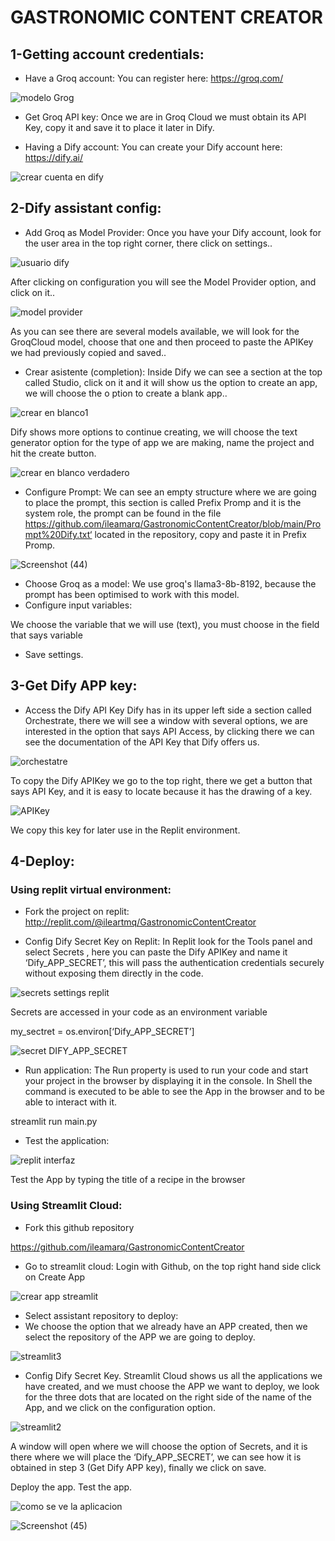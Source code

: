 
# GASTRONOMIC CONTENT CREATOR
## 1-Getting account credentials:

- Have a Groq account:
You can register here:
https://groq.com/

![modelo Grog](https://github.com/user-attachments/assets/8e8c38ca-299a-4b40-ac4d-85bca5f945a7)

- Get Groq API key:
Once we are in Groq Cloud we must obtain its API Key, copy it and save it to place it later in Dify.

- Having a Dify account:
You can create your Dify account here:
 https://dify.ai/

![crear cuenta en dify](https://github.com/user-attachments/assets/9cc4073b-7021-4ccc-ac84-47df2aa5d33c)

## 2-Dify assistant config:
- Add Groq as Model Provider:
Once you have your Dify account, look for the user area in the top right corner, there click on settings..

![usuario dify](https://github.com/user-attachments/assets/9f63b2d8-0e77-44ef-b316-3583f99fb660)

After clicking on configuration you will see the Model Provider option, and click on it..

![model provider](https://github.com/user-attachments/assets/7e578f5e-fbed-4a9b-8844-a16fb9282101)

As you can see there are several models available, we will look for the GroqCloud model, choose that one and then proceed to paste the APIKey we had previously copied and saved..

- Crear asistente (completion):
Inside Dify we can see a section at the top called Studio, click on it and it will show us the option to create an app, we will choose the o
ption to create a blank app..

![crear en blanco1](https://github.com/user-attachments/assets/65c9bf4a-b313-4695-ad10-6bdbd49c4465)

Dify shows more options to continue creating, we will choose the text generator option for the type of app we are making, name the project and hit the create button.

![crear en blanco verdadero](https://github.com/user-attachments/assets/a26ae8ae-8880-4c27-9ec1-2853861d007e)

- Configure Prompt:
We can see an empty structure where we are going to place the prompt, this section is called Prefix Promp and it is the system role, the prompt can be found in the file  https://github.com/ileamarq/GastronomicContentCreator/blob/main/Prompt%20Dify.txt‘  located in the repository, copy and paste it in Prefix Promp.

![Screenshot (44)](https://github.com/user-attachments/assets/9a2dbb08-d463-4a8c-b25c-e60b971ee06a)

- Choose Groq as a model:
We use groq's llama3-8b-8192, because the prompt has been optimised to work with this model.
- Configure input variables:

We choose the variable that we will use (text), you must choose in the field that says variable 
- Save settings.
  
##  3-Get Dify APP key:
- Access the Dify API Key
Dify has in its upper left side a section called Orchestrate, there we will see a window with several options, we are interested in the option that says API Access, by clicking there we can see the documentation of the API Key that Dify offers us.

![orchestatre](https://github.com/user-attachments/assets/0c20fab1-d519-4440-829a-c3abb27c653d)

To copy the Dify APIKey we go to the top right, there we get a button that says API Key, and it is easy to locate because it has the drawing of a key.

![APIKey](https://github.com/user-attachments/assets/fc7ebf47-7d03-498f-97a4-6924bc89aa5f)

We copy this key for later use in the Replit environment.

## 4-Deploy:

### Using replit virtual environment:

- Fork the project on replit:
http://replit.com/@ileartmq/GastronomicContentCreator

- Config Dify Secret Key on Replit:
In Replit look for the Tools panel and select Secrets , here you can paste the Dify APIKey and name it ‘Dify_APP_SECRET’, this will pass the authentication credentials securely without exposing them directly in the code.

![secrets settings replit](https://github.com/user-attachments/assets/758419d0-0f73-4e47-bdc8-ba4c1008bbb6)

Secrets are accessed in your code as an environment variable
 
my_sectret = os.environ[‘Dify_APP_SECRET’]
 
![secret DIFY_APP_SECRET](https://github.com/user-attachments/assets/09b3c894-0702-4164-ab04-32be5bbc9831)

- Run application:
The Run property is used to run your code and start your project in the browser by displaying it in the console. In Shell the command is executed to be able to see the App in the browser and to be able to interact with it.

streamlit run main.py

- Test the application:
  
![replit interfaz](https://github.com/user-attachments/assets/4f6b9dfd-2d7c-4465-aefd-8c9ee45028e7)

Test the App by typing the title of a recipe in the browser 

### Using Streamlit Cloud:

- Fork this github repository 

https://github.com/ileamarq/GastronomicContentCreator

- Go to streamlit cloud:
Login with Github, on the top right hand side click on Create App

![crear app streamlit](https://github.com/user-attachments/assets/551eb10f-edac-46d7-a884-24075da6ea97)

- Select assistant repository to deploy:
- We choose the option that we already have an APP created, then we select the repository of the APP we are going to deploy.
  
 ![streamlit3](https://github.com/user-attachments/assets/8cb8425e-44e6-4759-9983-4864ed85c647)
  
- Config Dify Secret Key.
Streamlit Cloud shows us all the applications we have created, and we must choose the APP we want to deploy, we look for the three dots that are located on the right side of the name of the App, and we click on the configuration option.

![streamlit2](https://github.com/user-attachments/assets/8be38e69-302d-4166-986b-3ccd8a559c24)

A window will open where we will choose the option of Secrets, and it is there where we will place the ‘Dify_APP_SECRET’, we can see how it is obtained in step 3 (Get Dify APP key), finally we click on save.

Deploy the app.
Test the app.

![como se ve la aplicacion](https://github.com/user-attachments/assets/613487b3-9416-4faa-b68b-78ac8d23cf67)

![Screenshot (45)](https://github.com/user-attachments/assets/d16b482a-72b8-4bfc-a8c7-6b2afbdbac2d)
